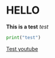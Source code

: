 # HELLO
**This is a test**
*test*
``` python
print("test")
```
[Test youtube](https://www.youtube.com/)

